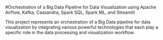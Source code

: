 #Orchestration of a Big Data Pipeline for Data Visualization using Apache Airflow, Kafka, Cassandra, Spark SQL, Spark ML, and Streamlit

This project represents an orchestration of a Big Data pipeline for data visualization by integrating various powerful technologies that each play a specific role in the data processing and visualization workflow. 
